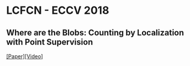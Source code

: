 # LCFCN - ECCV 2018
## Where are the Blobs: Counting by Localization with Point Supervision
[[Paper]](https://arxiv.org/abs/1807.09856)[[Video]](https://youtu.be/DHKD8LGvX6c)
